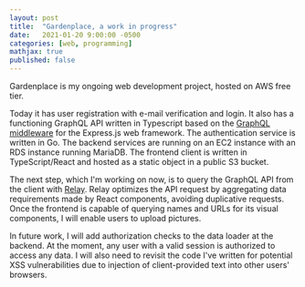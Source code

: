 ```yaml
---
layout: post
title:  "Gardenplace, a work in progress"
date:   2021-01-20 9:00:00 -0500
categories: [web, programming]
mathjax: true
published: false
---
```


Gardenplace is my ongoing web development project, hosted on AWS free tier.

Today it has user registration with e-mail verification and login. It also has a functioning GraphQL API written in Typescript based on the [GraphQL middleware](https://github.com/graphql/express-graphql) for the Express.js web framework. The authentication service is written in Go. The backend services are running on an EC2 instance with an RDS instance running MariaDB. The frontend client is written in TypeScript/React and hosted as a static object in a public S3 bucket.

The next step, which I'm working on now, is to query the GraphQL API from the client with [Relay](https://relay.dev/). Relay optimizes the API request by aggregating data requirements made by React components, avoiding duplicative requests. Once the frontend is capable of querying names and URLs for its visual components, I will enable users to upload pictures.

In future work, I will add authorization checks to the data loader at the backend. At the moment, any user with a valid session is authorized to access any data. I will also need to revisit the code I've written for potential XSS vulnerabilities due to injection of client-provided text into other users' browsers.

